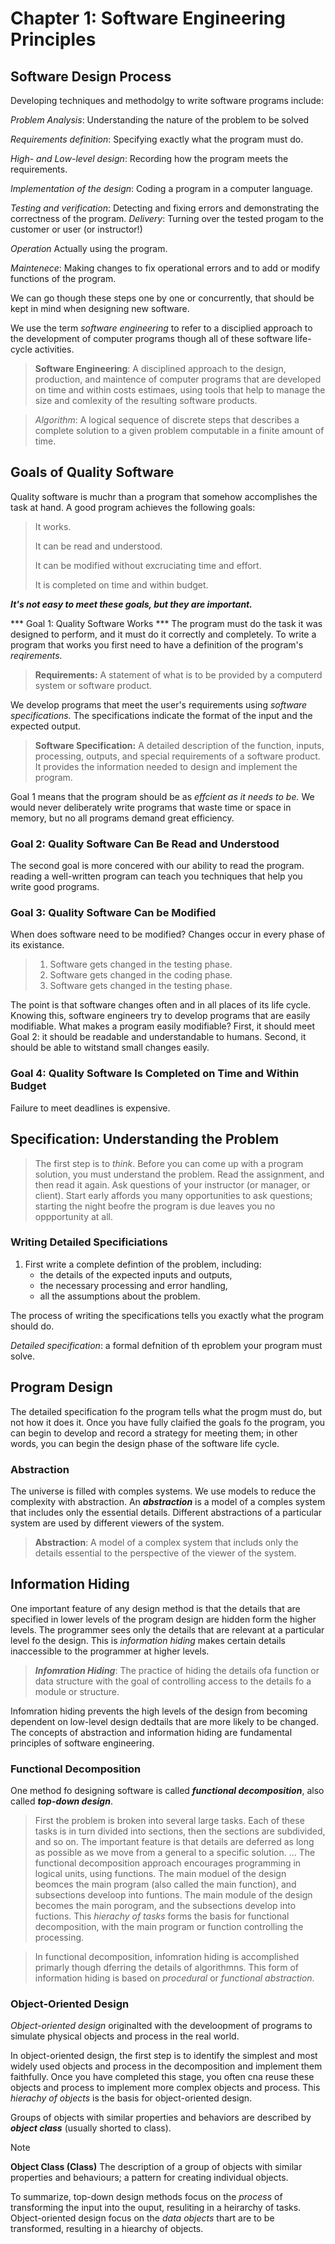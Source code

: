 # Chapter 1: Software Engineering Principles

## Software Design Process

Developing techniques and methodolgy to write software programs include:

*Problem Analysis*: Understanding the nature of the problem to be solved

*Requirements definition*: Specifying exactly what the program must do.

*High- and Low-level design*: Recording how the program meets the requirements.

*Implementation of the design*: Coding a program in a computer language.

*Testing and verification*: Detecting and fixing errors and demonstrating the correctness of the program.
*Delivery*: Turning over the tested progam to the customer or user (or instructor!)

*Operation* Actually using the program.

*Maintenece*: Making changes to fix operational errors and to add or modify functions of the program.

We can go though these steps one by one or concurrently, that should be kept in mind when designing new software.

We use the term *software engineering* to refer to a disciplied approach to the development of computer programs though all of these software life-cycle activities.

>**Software Engineering**: A disciplined approach to the design, production, and maintence of computer programs that are developed on time and within costs estimaes, using tools that help to manage the size and comlexity of the resulting software products.

>*Algorithm*: A logical sequence of discrete steps that describes a complete solution to a given problem computable in a finite amount of time.

## Goals of Quality Software

Quality software is muchr than a program that somehow accomplishes the task at hand. A good program achieves the following goals:

> It works.
>
> It can be read and understood.
>
> It can be modified without excruciating time and effort.
>
> It is completed on time and within budget.

***It's not easy to meet these goals, but they are important.***

*** Goal 1: Quality Software Works ***
The program must do the task it was designed to perform, and it must do it correctly and completely. To write a program that works you first need to have a definition of the program's *reqirements.*

> **Requirements:** A statement of what is to be provided by a computerd system or software product.

We develop programs that meet the user's requirements using *software specifications.* The specifications indicate the format of the input and the expected output.

> **Software Specification:** A detailed description of the function, inputs, processing, outputs, and special requirements of a software product. It provides the information needed to design and implement the program.

Goal 1 means that the program should be as *effcient as it needs to be.* We would never deliberately write programs that waste time or space in memory, but no all programs demand great efficiency.

### Goal 2: Quality Software Can Be Read and Understood

The second goal is more concered with our ability to read the program. reading a well-written program can teach you techniques that help you write good programs.

### Goal 3: Quality Software Can be Modified

When does software need to be modified? Changes occur in every phase of its existance.

> 1. Software gets changed in the testing phase.
> 2. Software gets changed in the coding phase.
> 3. Software gets changed in the testing phase.

The point is that software changes often and in all places of its life cycle. Knowing this, software engineers try to develop programs that are easily modifiable.
What makes a program easily modifiable? First, it should meet Goal 2: it should be readable and understandable to humans. Second, it should be able to witstand small changes easily. 

### Goal 4: Quality Software Is Completed on Time and Within Budget
Failure to meet deadlines is expensive.

## Specification: Understanding the Problem

> The first step is to *think*. Before you can come up with a program solution, you must understand the problem. Read the assignment, and then read it again. Ask questions of your instructor (or manager, or client). Start early affords you many opportunities to ask questions; starting the night beofre the program is due leaves you no oppportunity at all.

### Writing Detailed Specificiations
1. First write a complete defintion of the problem, including:
    - the details of the expected inputs and outputs,
    - the necessary processing and error handling,
    - all the assumptions about the problem.

The process of writing the specifications tells you exactly what the program should do.

*Detailed specification*: a formal defnition of th eproblem your program must solve.

## Program Design

The detailed specification fo the program tells what the progm must do, but not how it does it. Once you have fully claified the goals fo the program, you can begin to develop and record a strategy for meeting them; in other words, you can begin the design phase of the software life cycle.

### Abstraction

The universe is filled with comples systems. We use models to reduce the complexity with abstraction. An ***abstraction*** is a model of a comples system that includes only the essential details. Different abstractions of a particular system are used by different viewers of the system.

> **Abstraction**: A model of a complex system that includs only the details essential to the perspective of the viewer of the system.

## Information Hiding
One important feature of any design method is that the details that are specified in lower levels of the program design are hidden form the higher levels. The programmer sees only the details that are relevant at a particular level fo the design. This is *information hiding* makes certain details inaccessible to the programmer at higher levels.

> ***Infomration Hiding***: The practice of hiding the details ofa  function or data structure with the goal of controlling access to the details fo a module or structure.

Infomration hiding prevents the high levels of the design from becoming dependent on low-level design dedtails that are more likely to be changed. The concepts of abstraction and information hiding are fundamental principles of software engineering.

### Functional Decomposition
One method fo designing software is called ***functional decomposition***, also called ***top-down design***.
> First the problem is broken into several large tasks. Each of these tasks is in turn divided into sections, then the sections are subdivided, and so on. The important feature is that details are deferred as long as possible as we move from a general to a specific solution. ... The functional decomposition approach encourages programming in logical units, using functions. The main moduel of the design beomces the main program (also called the main function), and subsections develoop into funtions. The main module of the design becomes the main porogram, and the subsections develop into fuctions. This *hierachy of tasks* forms the basis for functional decomposition, with the main program or function controlling the processing.

> In functional decomposition, infomration hiding is accomplished primarly though dferring the details of algorithmns. This form of information hiding is based on *procedural* or *functional abstraction*.

### Object-Oriented Design

*Object-oriented design* originalted with the develoopment of programs to simulate physical objects and process in the real world.

In object-oriented design, the first step is to identify the simplest and most widely used objects and process in the decomposition and implement them faithfully. Once you have completed this stage, you often cna reuse these objects and process to implement more complex objects and process. This *hierachy of objects* is the basis for object-oriented design.

Groups of objects with similar properties and behaviors are described by ***object class*** (usually shorted to class).

> [!NOTE]
> **Object Class (Class)** The description of a group of objects with similar properties and behaviours; a pattern for creating individual objects.

To summarize, top-down design methods focus on the *process* of transforming the input into the ouput, resuliting in a heirarchy of tasks. Object-oriented design focus on the *data objects* thart are to be transformed, resulting in a hiearchy of objects.